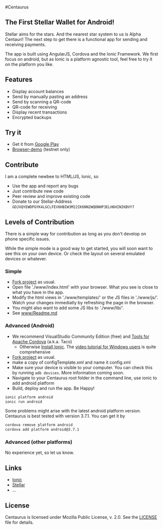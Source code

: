 #Centaurus

## The First Stellar Wallet for Android!

Stellar aims for the stars. And the nearest star system to us is Alpha Centauri!
The next step to get there is a functional app for sending and receiving payments.

The app is built using AngularJS, Cordova and the Ionic Framework. We first focus on android, but as Ionic is a platform agnostic tool, feel free to try it on the platform you like.

## Features

* Display account balances
* Send by manually pasting an address
* Send by scanning a QR-code
* QR-code for receiving
* Display recent transactions
* Encrypted backups

## Try it
* Get it from [Google Play](https://play.google.com/store/apps/details?id=de.xcoins.centaurus)
* [Browser-demo](http://tbltzk.github.io/Centaurus/testnet-demo) (testnet only)

## Contribute

I am a complete newbee to HTML/JS, Ionic, so 
* Use the app and report any bugs
* Just contribute new code
* Peer review and improve existing code
* Donate to our Stellar-Address `GDJXQYEWDPGYK4LGCLFEV6HBIW3M22IK6NN2WQONHP3ELH6HINIKBVY7`

## Levels of Contribution

There is a simple way for contribution as long as you don't develop on phone specific issues. 

While the simple mode is a good way to get started, you will soon want to see this on your own device. Or check the layout on several emulated devices or whatever.

### Simple 

* [Fork project](https://github.com/klopper/Centaurus) as usual.
* Open file './www/index.html' with your browser. What you see is close to what you have in the app.
* Modify the html views in './www/templates/' or the JS files in './www/js/'. Watch your changes immediatly by refreshing the page in the browser. 
* You might also want to add some JS libs to './www/lib/'.
* See [www/Readme.md](https://github.com/klopper/Centaurus/blob/master/www/README.md)

### Advanced (Android)

* We recommend VisualStudio Community Edition (free) and [Tools for Apache Cordova](taco.visualstudio.com/) (a.k.a. Taco)
  * Otherwise [Install Ionic](http://ionicframework.com/getting-started/). The [video tutorial for Windows users](http://learn.ionicframework.com/videos/windows-android/) is quite comprehensive
* [Fork project](https://github.com/klopper/Centaurus) as usual.
* make a copy of configTemplate.xml and name it config.xml
* Make sure your device is visible to your computer. You can check this by running ```adb devices```. More information coming soon.
* Navigate to your Centaurus root folder in the command line, use ionic to add android platform
* Build, deploy and run the app. Be Happy!
```bash
ionic platform android
ionic run android
```
Some problems might arise with the latest android platform version. Centaurus is best tested with version 3.7.1. You can get it by
```bash
cordova remove platform android
cordova add platform android@3.7.1
```
### Advanced (other platforms)

No experience yet, so let us know.

## Links
* [Ionic](http://ionicframework.com/)
* [Stellar](https://www.stellar.org/blog/introducing-stellar/)
* ...

## License
Centaurus is licensed under Mozilla Public License, v. 2.0. See the [LICENSE](LICENSE) file for details.
